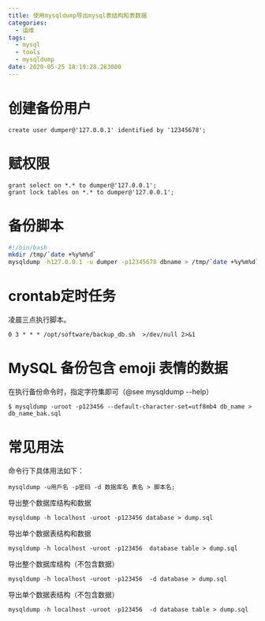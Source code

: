 ```yaml
---
title: 使用mysqldump导出mysql表结构和表数据
categories:
  - 运维
tags:
  - mysql
  - tools
  - mysqldump
date: 2020-05-25 18:19:28.283000
---
```


# 创建备份用户
```
create user dumper@'127.0.0.1' identified by '12345678';
```

# 赋权限
```
grant select on *.* to dumper@'127.0.0.1';
grant lock tables on *.* to dumper@'127.0.0.1';
```

# 备份脚本
```backup_db.sh
#!/bin/bash
mkdir /tmp/`date +%y%m%d`
mysqldump -h127.0.0.1 -u dumper -p12345678 dbname > /tmp/`date +%y%m%d`/db.sql
```

# crontab定时任务
凌晨三点执行脚本。
```
0 3 * * * /opt/software/backup_db.sh  >/dev/null 2>&1
```

# MySQL 备份包含 emoji 表情的数据

在执行备份命令时，指定字符集即可（@see mysqldump --help）

```
$ mysqldump -uroot -p123456 --default-character-set=utf8mb4 db_name > db_name_bak.sql
```

# 常见用法

命令行下具体用法如下： 
```
mysqldump -u用戶名 -p密码 -d 数据库名 表名 > 脚本名;
```
导出整个数据库结构和数据
```
mysqldump -h localhost -uroot -p123456 database > dump.sql
```

导出单个数据表结构和数据
```
mysqldump -h localhost -uroot -p123456  database table > dump.sql
```

导出整个数据库结构（不包含数据）
```
mysqldump -h localhost -uroot -p123456  -d database > dump.sql
```

导出单个数据表结构（不包含数据）
```
mysqldump -h localhost -uroot -p123456  -d database table > dump.sql
```